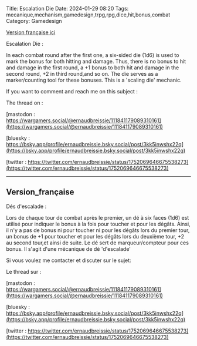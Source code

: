 Title: Escalation Die
Date: 2024-01-29 08:20
Tags: mecanique,mechanism,gamedesign,trpg,rpg,dice,hit,bonus,combat
Category: Gamedesign

[Version française ici](#Version_française)


Escalation Die :


In each combat round after the first one, a six-sided die (1d6) is used to mark the bonus for both hitting and damage. Thus, there is no bonus to hit and damage in the first round, a +1 bonus to both hit and damage in the second round, +2 in third round,and so on. The die serves as a marker/counting tool for these bonuses. This is a 'scaling die' mechanic.

If you want to comment and reach me on this subject :

The thread on :

[mastodon : https://wargamers.social/@ernaudbreissie/111841179089310161](https://wargamers.social/@ernaudbreissie/111841179089310161)


[bluesky : https://bsky.app/profile/ernaudbreissie.bsky.social/post/3kk5inwshx22q](https://bsky.app/profile/ernaudbreissie.bsky.social/post/3kk5inwshx22q)


[twitter : https://twitter.com/ernaudbreissie/status/1752069646675538273](https://twitter.com/ernaudbreissie/status/1752069646675538273)



_______________________________________


## Version_française

Dés d'escalade :


Lors de chaque tour de combat après le premier, un dé à six faces (1d6) est utilisé pour indiquer le bonus à la fois pour toucher et pour les dégâts. Ainsi, il n'y a pas de bonus ni pour toucher ni pour les dégâts lors du premier tour, un bonus de +1 pour toucher et pour les dégâts lors du deuxième tour, +2 au second tour,et ainsi de suite. Le dé sert de marqueur/compteur pour ces bonus. Il s'agit d'une mécanique de dé 'd'escalade'


Si vous voulez me contacter et discuter sur le sujet:

Le thread sur :

[mastodon : https://wargamers.social/@ernaudbreissie/111841179089310161](https://wargamers.social/@ernaudbreissie/111841179089310161)


[bluesky : https://bsky.app/profile/ernaudbreissie.bsky.social/post/3kk5inwshx22q](https://bsky.app/profile/ernaudbreissie.bsky.social/post/3kk5inwshx22q)


[twitter : https://twitter.com/ernaudbreissie/status/1752069646675538273](https://twitter.com/ernaudbreissie/status/1752069646675538273)

